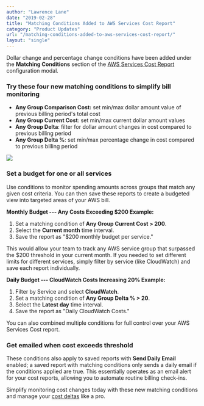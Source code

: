 ```yaml
---
author: "Lawrence Lane"
date: "2019-02-28"
title: "Matching Conditions Added to AWS Services Cost Report"
category: "Product Updates"
url: "/matching-conditions-added-to-aws-services-cost-report/"
layout: "single"
---
```


Dollar change and percentage change conditions have been added under the **Matching Conditions** section of the [AWS Services Cost Report](https://docs.metricly.com/reports/reports-aws-services-cost/) configuration modal.

### Try these four new matching conditions to simplify bill monitoring

-   **Any Group Comparison Cost:** set min/max dollar amount value of previous billing period's total cost
-   **Any Group Current Cost**: set min/max current dollar amount values
-   **Any Group Delta**: filter for dollar amount changes in cost compared to previous billing period
-   **Any Group Delta %**: set min/max percentage change in cost compared to previous billing period

![](https://www.metricly.com/wp-content/uploads/2019/02/dollar-percent-filters-optimized.gif)

### Set a budget for one or all services

Use conditions to monitor spending amounts across groups that match any given cost criteria. You can then save these reports to create a budgeted view into targeted areas of your AWS bill.

**Monthly Budget --- Any Costs Exceeding $200 Example:**

1.  Set a matching condition of **Any Group Current Cost > 200**.
2.  Select the **Current month** time interval.
3.  Save the report as "$200 monthly budget per service."

This would allow your team to track any AWS service group that surpassed the $200 threshold in your current month. If you needed to set different limits for different services, simply filter by service (like CloudWatch) and save each report individually.

**Daily Budget --- CloudWatch Costs Increasing 20% Example:**

1.  Filter by Service and select **CloudWatch**.
2.  Set a matching condition of **Any Group Delta % > 20**.
3.  Select the **Latest day** time interval.
4.  Save the report as "Daily CloudWatch Costs."

You can also combined multiple conditions for full control over your AWS Services Cost report.

### Get emailed when cost exceeds threshold

These conditions also apply to saved reports with **Send Daily Email** enabled; a saved report with matching conditions only sends a daily email if the conditions applied are true. This essentially operates as an email alert for your cost reports, allowing you to automate routine billing check-ins.

Simplify monitoring cost changes today with these new matching conditions and manage your [cost deltas](https://www.metricly.com/aws-cost-analysis/) like a pro.

